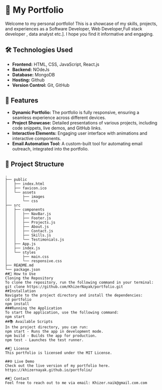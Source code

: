 # 📄 My Portfolio

Welcome to my personal portfolio! This is a showcase of my skills, projects, and experiences as a  Software Developer, Web Developer,Full stack developer , data analyst etc.]. I hope you find it informative and engaging.

## 🛠️ Technologies Used

- **Frontend:** HTML, CSS, JavaScript, React.js
- **Backend:** NOdeJs
- **Database:** MongoDB
- **Hosting:** Github
- **Version Control:** Git, GitHub

## 🚀 Features

- **Dynamic Portfolio:** The portfolio is fully responsive, ensuring a seamless experience across different devices.
- **Project Showcase:** Detailed presentations of various projects, including code snippets, live demos, and GitHub links.
- **Interactive Elements:** Engaging user interface with animations and interactive components.
- **Email Automation Tool:** A custom-built tool for automating email outreach, integrated into the portfolio.

## 📂 Project Structure

```plaintext
.
├── public
│   ├── index.html
│   ├── favicon.ico
│   └── assets
│       ├── images
│       └── css
├── src
│   ├── components
│   │   ├── NavBar.js
│   │   ├── Footer.js
│   │   ├── Projects.js
│   │   ├── About.js
│   │   ├── Contact.js
│   │   ├── Skills.js
│   │   └── Testimonials.js
│   ├── App.js
│   ├── index.js
│   └── styles
│       ├── main.css
│       └── responsive.css
├── README.md
└── package.json
##📖 How to Use
Cloning the Repository
To clone the repository, run the following command in your terminal:
git clone https://github.com/KhizerNayak/portfolio.git
##Installation
Navigate to the project directory and install the dependencies:
cd portfolio
npm install
###Running the Application
To start the application, use the following command:
npm start
##📚 Available Scripts
In the project directory, you can run:
npm start - Runs the app in development mode.
npm build - Builds the app for production.
npm test - Launches the test runner.

##📝 License
This portfolio is licensed under the MIT License.

##🌐 Live Demo
Check out the live version of my portfolio here.
https://khizernayak.github.io/portfolio/

##📧 Contact
Feel free to reach out to me via email: Khizer.naik@gmail.com.com

